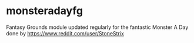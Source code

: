 # monsteradayfg
Fantasy Grounds module updated regularly for the fantastic Monster A Day done by https://www.reddit.com/user/StoneStrix
